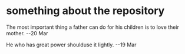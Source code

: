 # something about the repository
The most important thing a father can do for his children is to love their mother. --20 Mar

He who has great power shoulduse it lightly. --19 Mar